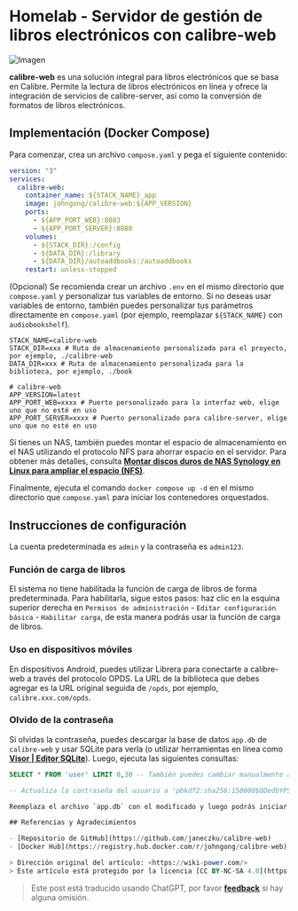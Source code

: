# Homelab - Servidor de gestión de libros electrónicos con calibre-web

![Imagen](https://img.wiki-power.com/d/wiki-media/img/20210429125418.png)

**calibre-web** es una solución integral para libros electrónicos que se basa en Calibre. Permite la lectura de libros electrónicos en línea y ofrece la integración de servicios de calibre-server, así como la conversión de formatos de libros electrónicos.

## Implementación (Docker Compose)

Para comenzar, crea un archivo `compose.yaml` y pega el siguiente contenido:

```yaml title="compose.yaml"
version: "3"
services:
  calibre-web:
    container_name: ${STACK_NAME}_app
    image: johngong/calibre-web:${APP_VERSION}
    ports:
      - ${APP_PORT_WEB}:8083
      - ${APP_PORT_SERVER}:8080
    volumes:
      - ${STACK_DIR}:/config
      - ${DATA_DIR}:/library
      - ${DATA_DIR}/autoaddbooks:/autoaddbooks
    restart: unless-stopped
```

(Opcional) Se recomienda crear un archivo `.env` en el mismo directorio que `compose.yaml` y personalizar tus variables de entorno. Si no deseas usar variables de entorno, también puedes personalizar tus parámetros directamente en `compose.yaml` (por ejemplo, reemplazar `${STACK_NAME}` con `audiobookshelf`).

```dotenv title=".env"
STACK_NAME=calibre-web
STACK_DIR=xxx # Ruta de almacenamiento personalizada para el proyecto, por ejemplo, ./calibre-web
DATA_DIR=xxx # Ruta de almacenamiento personalizada para la biblioteca, por ejemplo, ./book

# calibre-web
APP_VERSION=latest
APP_PORT_WEB=xxxx # Puerto personalizado para la interfaz web, elige uno que no esté en uso
APP_PORT_SERVER=xxxx # Puerto personalizado para calibre-server, elige uno que no esté en uso
```

Si tienes un NAS, también puedes montar el espacio de almacenamiento en el NAS utilizando el protocolo NFS para ahorrar espacio en el servidor. Para obtener más detalles, consulta [**Montar discos duros de NAS Synology en Linux para ampliar el espacio (NFS)**](https://wiki-power.com/Linux%E4%B8%8B%E6%8C%82%E8%BD%BD%E7%BE%A4%E6%99%96NAS%E7%A1%AC%E7%9B%98%E6%8B%93%E5%B1%95%E7%A9%BA%E9%97%B4%EF%BC%88NFS%EF%BC%89/).

Finalmente, ejecuta el comando `docker compose up -d` en el mismo directorio que `compose.yaml` para iniciar los contenedores orquestados.

## Instrucciones de configuración

La cuenta predeterminada es `admin` y la contraseña es `admin123`.

### Función de carga de libros

El sistema no tiene habilitada la función de carga de libros de forma predeterminada. Para habilitarla, sigue estos pasos: haz clic en la esquina superior derecha en `Permisos de administración` - `Editar configuración básica` - `Habilitar carga`, de esta manera podrás usar la función de carga de libros.

### Uso en dispositivos móviles

En dispositivos Android, puedes utilizar Librera para conectarte a calibre-web a través del protocolo OPDS. La URL de la biblioteca que debes agregar es la URL original seguida de `/opds`, por ejemplo, `calibre.xxx.com/opds`.

### Olvido de la contraseña

Si olvidas la contraseña, puedes descargar la base de datos `app.db` de `calibre-web` y usar SQLite para verla (o utilizar herramientas en línea como [**Visor | Editor SQLite**](https://www.lzltool.com/sqlite-viewer)). Luego, ejecuta las siguientes consultas:

```sql
SELECT * FROM 'user' LIMIT 0,30 -- También puedes cambiar manualmente a la tabla llamada 'user'
```

```sql
-- Actualiza la contraseña del usuario a 'pbkdf2:sha256:150000$ODedbYPS$4d1bd12adb1eb63f78e49873cbfc731e35af178cb9eb6b8b62c09dcf8db76670' donde el nombre sea 'xxx'; -- Reemplaza 'xxx' con tu nombre de usuario actual

Reemplaza el archivo `app.db` con el modificado y luego podrás iniciar sesión con la nueva contraseña 'hello'.

## Referencias y Agradecimientos

- [Repositorio de GitHub](https://github.com/janeczku/calibre-web)
- [Docker Hub](https://registry.hub.docker.com/r/johngong/calibre-web)

> Dirección original del artículo: <https://wiki-power.com/>
> Este artículo está protegido por la licencia [CC BY-NC-SA 4.0](https://creativecommons.org/licenses/by/4.0/deed.zh). Si desea reproducirlo, por favor indique la fuente.
```

> Este post está traducido usando ChatGPT, por favor [**feedback**](https://github.com/linyuxuanlin/Wiki_MkDocs/issues/new) si hay alguna omisión.